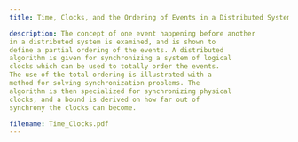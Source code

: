 ```yaml
---
title: Time, Clocks, and the Ordering of Events in a Distributed System

description: The concept of one event happening before another
in a distributed system is examined, and is shown to
define a partial ordering of the events. A distributed
algorithm is given for synchronizing a system of logical
clocks which can be used to totally order the events.
The use of the total ordering is illustrated with a
method for solving synchronization problems. The
algorithm is then specialized for synchronizing physical
clocks, and a bound is derived on how far out of
synchrony the clocks can become. 

filename: Time_Clocks.pdf
---
```



